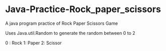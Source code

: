 # Java-Practice-Rock_paper_scissors
A java program practice of Rock Paper Scissors Game

Uses Java.util.Random to generate the random between 0 to 2

0 : Rock
1: Paper
2: Scissor
